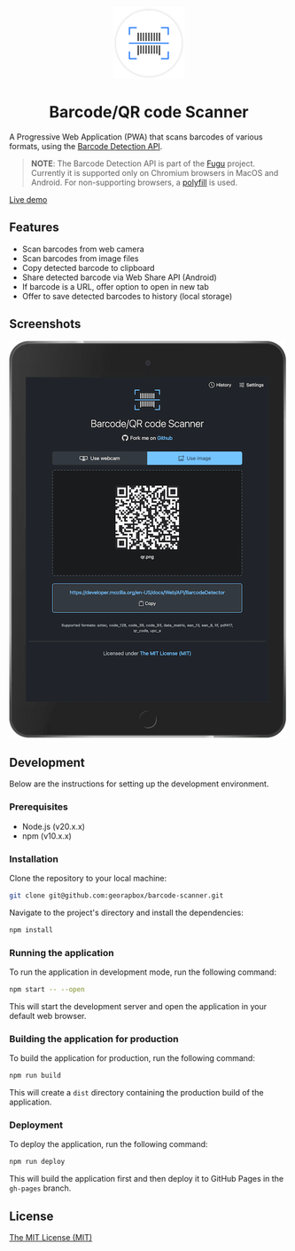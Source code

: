 <p align="center">
  <a href="https://georapbox.github.io/barcode-scanner/">
    <img src="assets/logo.png" width="130" height="130" alt="Barcode Scanner">
  </a>
</p>

<h1 align="center">Barcode/QR code Scanner</h1>

A Progressive Web Application (PWA) that scans barcodes of various formats, using the [Barcode Detection API](https://developer.mozilla.org/docs/Web/API/Barcode_Detection_API).

> **NOTE**: The Barcode Detection API is part of the [Fugu](https://fugu-tracker.web.app/) project. Currently it is supported only on Chromium browsers in MacOS and Android. For non-supporting browsers, a [polyfill](https://github.com/gruhn/barcode-detector) is used.

[Live demo](https://georapbox.github.io/barcode-scanner/)

## Features

- Scan barcodes from web camera
- Scan barcodes from image files
- Copy detected barcode to clipboard
- Share detected barcode via Web Share API (Android)
- If barcode is a URL, offer option to open in new tab
- Offer to save detected barcodes to history (local storage)

## Screenshots

![Screenshot dark](assets/screenshot-dark.png)

## Development

Below are the instructions for setting up the development environment.

### Prerequisites

- Node.js (v20.x.x)
- npm (v10.x.x)

### Installation

Clone the repository to your local machine:

```bash
git clone git@github.com:georapbox/barcode-scanner.git
```

Navigate to the project's directory and install the dependencies:

```bash
npm install
```

### Running the application

To run the application in development mode, run the following command:

```bash
npm start -- --open
```

This will start the development server and open the application in your default web browser.

### Building the application for production

To build the application for production, run the following command:

```bash
npm run build
```

This will create a `dist` directory containing the production build of the application.

### Deployment

To deploy the application, run the following command:

```bash
npm run deploy
```

This will build the application first and then deploy it to GitHub Pages in the `gh-pages` branch.

## License

[The MIT License (MIT)](https://georapbox.mit-license.org/@2022)
